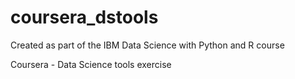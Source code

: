 # coursera_dstools
Created as part of the IBM Data Science with Python and R course

Coursera - Data Science tools exercise
